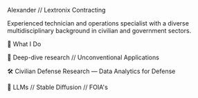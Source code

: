 Alexander // Lextronix Contracting

Experienced technician and operations specialist with a diverse multidisciplinary background in civilian and government sectors.

🧰 What I Do

🧠 Deep-dive research // Unconventional Applications

🛠️ Civilian Defense Research — Data Analytics for Defense

🤖 LLMs // Stable Diffusion // FOIA's



